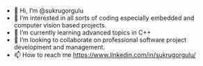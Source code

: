 - 👋 Hi, I’m @sukrugorgulu
- 👀 I’m interested in all sorts of coding especially embedded and computer vision based projects.
- 🌱 I’m currently learning advanced topics in C++
- 💞️ I’m looking to collaborate on professional software project development and management.
- 📫 How to reach me https://www.linkedin.com/in/sukrugorgulu/

<!---
sukrugorgulu/sukrugorgulu is a ✨ special ✨ repository because its `README.md` (this file) appears on your GitHub profile.
You can click the Preview link to take a look at your changes.
--->
